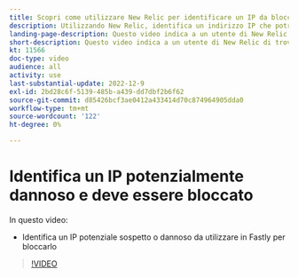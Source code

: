 ```yaml
---
title: Scopri come utilizzare New Relic per identificare un IP da bloccare
description: Utilizzando New Relic, identifica un indirizzo IP che potrebbe essere dannoso in natura.  Una volta determinato l’IP, questo viene utilizzato in Fastly per impedirgli di accedere all’applicazione
landing-page-description: Questo video indica a un utente di New Relic di trovare potenziali indirizzi IP che potrebbero dover essere bloccati dall’accesso al sito.
short-description: Questo video indica a un utente di New Relic di trovare potenziali indirizzi IP che potrebbero dover essere bloccati dall’accesso al sito.
kt: 11566
doc-type: video
audience: all
activity: use
last-substantial-update: 2022-12-9
exl-id: 2bd28c6f-5139-485b-a439-dd7dbf2b6f62
source-git-commit: d85426bcf3ae0412a433414d70c874964905dda0
workflow-type: tm+mt
source-wordcount: '122'
ht-degree: 0%

---
```


# Identifica un IP potenzialmente dannoso e deve essere bloccato

In questo video:

- Identifica un IP potenziale sospetto o dannoso&#x200B; da utilizzare in Fastly per bloccarlo

>[!VIDEO](https://video.tv.adobe.com/v/3412088?quality=12&learn=on)
